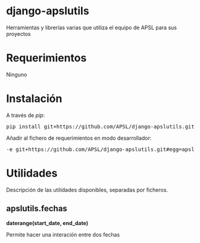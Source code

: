 django-apslutils
================

Herramientas y librerías varias que utiliza el equipo de APSL para sus proyectos

Requerimientos
==============

Ninguno

Instalación
===========

A través de _pip_:

<pre>
pip install git+https://github.com/APSL/django-apslutils.git
</pre>

Añadir al fichero de requerimientos en modo desarrollador:

<pre>
-e git+https://github.com/APSL/django-apslutils.git#egg=apslutils
</pre>

Utilidades
==========

Descripción de las utilidades disponibles, separadas por ficheros.

apslutils.fechas
----------------

**daterange(start_date, end_date)**

Permite hacer una interación entre dos fechas

